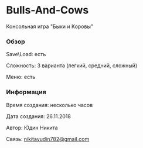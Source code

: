 # Bulls-And-Cows
Консольная игра "Быки и Коровы"

### Обзор

Save\Load: есть

Сложность: 3 варианта (легкий, средний, сложный)

Меню: есть


### Информация

Время создания: несколько часов

Дата создания: 26.11.2018

Автор: Юдин Никита

Связь: nikitayudin782@gmail.com
